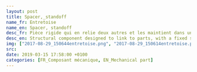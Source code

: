 ```yaml
---
layout: post
title: Spacer,_standoff
name_fr: Entretoise
name_en: Spacer, standoff
desc_fr: Pièce rigide qui en relie deux autres et les maintient dans un écartement fixe.
desc_en: Structural component designed to link to parts, with a fixed space.
img: ["2017-08-29_150644entretoise.png", "2017-08-29_150614entretoise.png"]
src: 
date: 2019-03-15 17:58:00 +0100
categories: [FR_Composant mécanique, EN_Mechanical part]
---
```

